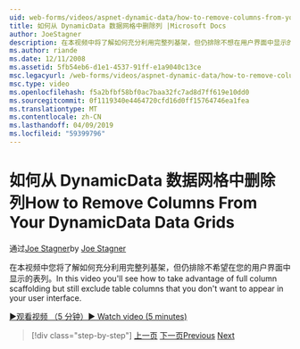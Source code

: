 ```yaml
---
uid: web-forms/videos/aspnet-dynamic-data/how-to-remove-columns-from-your-dynamicdata-data-grids
title: 如何从 DynamicData 数据网格中删除列 |Microsoft Docs
author: JoeStagner
description: 在本视频中将了解如何充分利用完整列基架，但仍排除不想在用户界面中显示的表格列...
ms.author: riande
ms.date: 12/11/2008
ms.assetid: 5fb54eb6-d1e1-4537-91ff-e1a9040c13ce
msc.legacyurl: /web-forms/videos/aspnet-dynamic-data/how-to-remove-columns-from-your-dynamicdata-data-grids
msc.type: video
ms.openlocfilehash: f5a2bfbf58bf0ac7baa32fc7ad8d7ff619e10dd0
ms.sourcegitcommit: 0f1119340e4464720cfd16d0ff15764746ea1fea
ms.translationtype: MT
ms.contentlocale: zh-CN
ms.lasthandoff: 04/09/2019
ms.locfileid: "59399796"
---
```

# <a name="how-to-remove-columns-from-your-dynamicdata-data-grids"></a><span data-ttu-id="a55da-103">如何从 DynamicData 数据网格中删除列</span><span class="sxs-lookup"><span data-stu-id="a55da-103">How to Remove Columns From Your DynamicData Data Grids</span></span>

<span data-ttu-id="a55da-104">通过[Joe Stagner](https://github.com/JoeStagner)</span><span class="sxs-lookup"><span data-stu-id="a55da-104">by [Joe Stagner](https://github.com/JoeStagner)</span></span>

<span data-ttu-id="a55da-105">在本视频中您将了解如何充分利用完整列基架，但仍排除不希望在您的用户界面中显示的表列。</span><span class="sxs-lookup"><span data-stu-id="a55da-105">In this video you'll see how to take advantage of full column scaffolding but still exclude table columns that you don't want to appear in your user interface.</span></span>

[<span data-ttu-id="a55da-106">&#9654;观看视频 （5 分钟）</span><span class="sxs-lookup"><span data-stu-id="a55da-106">&#9654; Watch video (5 minutes)</span></span>](https://channel9.msdn.com/Blogs/ASP-NET-Site-Videos/how-to-remove-columns-from-your-dynamicdata-data-grids)

> [!div class="step-by-step"]
> <span data-ttu-id="a55da-107">[上一页](how-to-implement-custom-field-validation-with-imperative-logic-in-vb-or-c.md)
> [下一页](how-to-create-table-specific-custom-forms-in-an-aspnet-dynamic-data-application.md)</span><span class="sxs-lookup"><span data-stu-id="a55da-107">[Previous](how-to-implement-custom-field-validation-with-imperative-logic-in-vb-or-c.md)
[Next](how-to-create-table-specific-custom-forms-in-an-aspnet-dynamic-data-application.md)</span></span>
